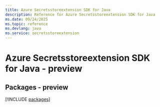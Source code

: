 ```yaml
---
title: Azure Secretsstoreextension SDK for Java
description: Reference for Azure Secretsstoreextension SDK for Java
ms.date: 09/24/2025
ms.topic: reference
ms.devlang: java
ms.service: secretsstoreextension
---
```

# Azure Secretsstoreextension SDK for Java - preview
## Packages - preview
[!INCLUDE [packages](secretsstoreextension-index.md)]